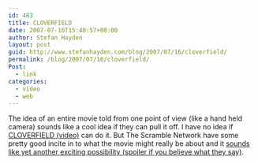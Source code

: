 ```yaml
---
id: 483
title: CLOVERFIELD
date: 2007-07-16T15:40:57+00:00
author: Stefan Hayden
layout: post
guid: http://www.stefanhayden.com/blog/2007/07/16/cloverfield/
permalink: /blog/2007/07/16/cloverfield/
Post:
  - link
categories:
  - video
  - web
---
```

The idea of an entire movie told from one point of view (like a hand held camera) sounds like a cool idea if they can pull it off. I have no idea if <a href="https://www.youtube.com/watch?v=QX8cpgLkj7U">CLOVERFIELD (video)</a> can do it. But The Scramble Network have some pretty good incite in to what the movie might really be about and it <a href="http://www.scramblenetwork.com/?p=428#more-428">sounds like yet another exciting possibility (spoiler if you believe what they say)</a>. 